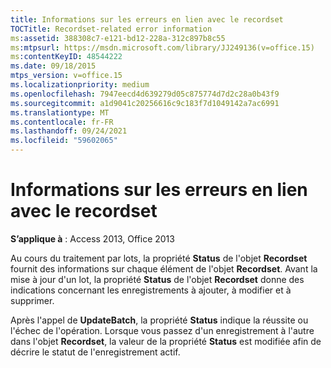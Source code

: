 ```yaml
---
title: Informations sur les erreurs en lien avec le recordset
TOCTitle: Recordset-related error information
ms:assetid: 388308c7-e121-bd12-228a-312c897b8c55
ms:mtpsurl: https://msdn.microsoft.com/library/JJ249136(v=office.15)
ms:contentKeyID: 48544222
ms.date: 09/18/2015
mtps_version: v=office.15
ms.localizationpriority: medium
ms.openlocfilehash: 7947eecd4d639279d05c875774d7d2c28a0b43f9
ms.sourcegitcommit: a1d9041c20256616c9c183f7d1049142a7ac6991
ms.translationtype: MT
ms.contentlocale: fr-FR
ms.lasthandoff: 09/24/2021
ms.locfileid: "59602065"
---
```

# <a name="recordset-related-error-information"></a>Informations sur les erreurs en lien avec le recordset

**S’applique à** : Access 2013, Office 2013

Au cours du traitement par lots, la propriété **Status** de l'objet **Recordset** fournit des informations sur chaque élément de l'objet **Recordset**. Avant la mise à jour d'un lot, la propriété **Status** de l'objet **Recordset** donne des indications concernant les enregistrements à ajouter, à modifier et à supprimer. 

Après l'appel de **UpdateBatch**, la propriété **Status** indique la réussite ou l'échec de l'opération. Lorsque vous passez d'un enregistrement à l'autre dans l'objet **Recordset**, la valeur de la propriété **Status** est modifiée afin de décrire le statut de l'enregistrement actif.

